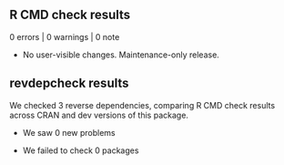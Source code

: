 ## R CMD check results

0 errors | 0 warnings | 0 note

- No user-visible changes. Maintenance-only release.

## revdepcheck results

We checked 3 reverse dependencies, comparing R CMD check results across CRAN and
dev versions of this package.

 * We saw 0 new problems

 * We failed to check 0 packages
